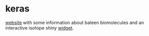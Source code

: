 # keras

[website](https://williamcioffi.github.io/keras) with some information about baleen biomolecules and an interactive isotope shiny [widget](https://github.com/williamcioffi/kerasvisualizer).
